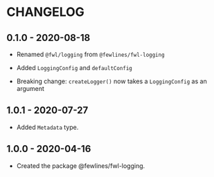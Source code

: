 # CHANGELOG

## 0.1.0 - 2020-08-18

- Renamed `@fwl/logging` from `@fewlines/fwl-logging`

- Added `LoggingConfig` and `defaultConfig`

- Breaking change: `createLogger()` now takes a `LoggingConfig` as an argument

## 1.0.1 - 2020-07-27

- Added `Metadata` type.

## 1.0.0 - 2020-04-16

- Created the package @fewlines/fwl-logging.
